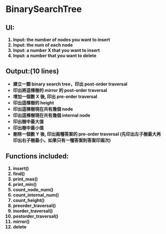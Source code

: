 # BinarySearchTree
## UI:
<b> 
	<ol>
		<li>Input: the number of nodes you want to insert</li>
		<li>Input: the num of each node</li>
		<li>Input: a number X that you want to insert</li>
		<li>Input: a number that you want to delete</li>
	</ol>
  
## Output:(10 lines)
<b>
	<ul>
		<li>建立一顆 binary search tree，印出 post-order traversal</li>
		<li>印出將這棵樹的 mirror 的 post-order traversal</li>
		<li>增加一個數 X 後, 印出 pre-order traversal</li>
		<li>印出這棵樹的 height</li>
		<li>印出這棵樹現在共有幾個 node </li>
		<li>印出這棵樹現在共有幾個 internal node </li>
		<li>印出樹中最大值</li>
		<li>印出樹中最小值</li>
		<li>刪除一個數 Y 後, 印出兩種答案的 pre-order traversal (先印出左子樹最大再印出右子樹最小，如果只有一種答案則答案印兩次)</li>
	</ul>
	
## Functions included:
<b>
	<ol>
		<li>insert()</li>
		<li>find()</li>
		<li>print_max()</li>
		<li>print_min()</li>
		<li>count_node_num()</li>
		<li>count_internal_num()</li>
		<li>count_height()</li>
		<li>preorder_traversal()</li>
		<li>inorder_traversal()</li>
		<li>postorder_traversal()</li>
		<li>mirror()</li>
		<li>delete</li>
	</ol>
